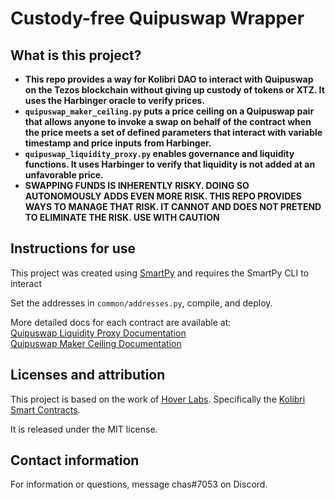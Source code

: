 # Custody-free Quipuswap Wrapper

## What is this project?

* **This repo provides a way for Kolibri DAO to interact with Quipuswap on the Tezos blockchain without giving up custody of tokens or XTZ. It uses the Harbinger oracle to verify prices.**
* **`quipuswap_maker_ceiling.py` puts a price ceiling on a Quipuswap pair that allows anyone to invoke a swap on behalf of the contract when the price meets a set of defined parameters that interact with variable timestamp and price inputs from Harbinger.**
* **`quipuswap_liquidity_proxy.py` enables governance and liquidity functions. It uses Harbinger to verify that liquidity is not added at an unfavorable price.**
* **SWAPPING FUNDS IS INHERENTLY RISKY. DOING SO AUTONOMOUSLY ADDS EVEN MORE RISK. THIS REPO PROVIDES WAYS TO MANAGE THAT RISK. IT CANNOT AND DOES NOT PRETEND TO ELIMINATE THE RISK. USE WITH CAUTION**


## Instructions for use

This project was created using [SmartPy](https://smartpy.io) and requires the SmartPy CLI to interact

Set the addresses in `common/addresses.py`, compile, and deploy.

More detailed docs for each contract are available at:<br>
[Quipuswap Liquidity Proxy Documentation](https://github.com/chasdabigone/Custody-Free-Quipuswap-Wrapper/blob/main/docs/quipuswap_liquidity_proxy.md)<br>
[Quipuswap Maker Ceiling Documentation](https://github.com/chasdabigone/Custody-Free-Quipuswap-Wrapper/blob/main/docs/quipuswap_maker_ceiling.md)

## Licenses and attribution

This project is based on the work of [Hover Labs](https://hover.engineering). Specifically the [Kolibri Smart Contracts](https://github.com/Hover-Labs/kolibri-contracts/tree/master/smart_contracts).<br>

It is released under the MIT license.
                                                                                                                                                                                                                                                                                                                                                                                                                                    
## Contact information

For information or questions, message chas#7053 on Discord.
